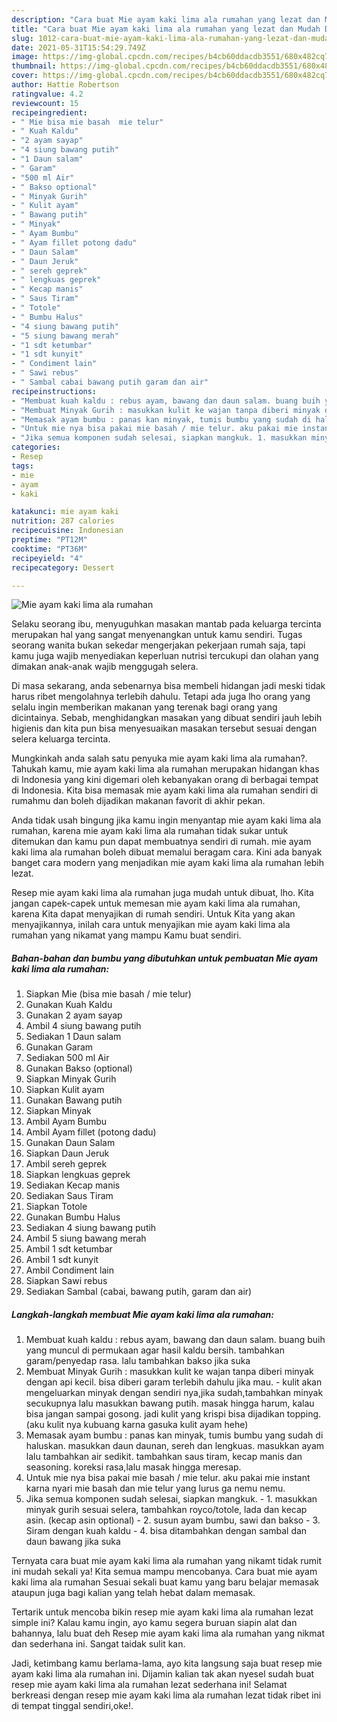 ```yaml
---
description: "Cara buat Mie ayam kaki lima ala rumahan yang lezat dan Mudah Dibuat"
title: "Cara buat Mie ayam kaki lima ala rumahan yang lezat dan Mudah Dibuat"
slug: 1012-cara-buat-mie-ayam-kaki-lima-ala-rumahan-yang-lezat-dan-mudah-dibuat
date: 2021-05-31T15:54:29.749Z
image: https://img-global.cpcdn.com/recipes/b4cb60ddacdb3551/680x482cq70/mie-ayam-kaki-lima-ala-rumahan-foto-resep-utama.jpg
thumbnail: https://img-global.cpcdn.com/recipes/b4cb60ddacdb3551/680x482cq70/mie-ayam-kaki-lima-ala-rumahan-foto-resep-utama.jpg
cover: https://img-global.cpcdn.com/recipes/b4cb60ddacdb3551/680x482cq70/mie-ayam-kaki-lima-ala-rumahan-foto-resep-utama.jpg
author: Hattie Robertson
ratingvalue: 4.2
reviewcount: 15
recipeingredient:
- " Mie bisa mie basah  mie telur"
- " Kuah Kaldu"
- "2 ayam sayap"
- "4 siung bawang putih"
- "1 Daun salam"
- " Garam"
- "500 ml Air"
- " Bakso optional"
- " Minyak Gurih"
- " Kulit ayam"
- " Bawang putih"
- " Minyak"
- " Ayam Bumbu"
- " Ayam fillet potong dadu"
- " Daun Salam"
- " Daun Jeruk"
- " sereh geprek"
- " lengkuas geprek"
- " Kecap manis"
- " Saus Tiram"
- " Totole"
- " Bumbu Halus"
- "4 siung bawang putih"
- "5 siung bawang merah"
- "1 sdt ketumbar"
- "1 sdt kunyit"
- " Condiment lain"
- " Sawi rebus"
- " Sambal cabai bawang putih garam dan air"
recipeinstructions:
- "Membuat kuah kaldu : rebus ayam, bawang dan daun salam. buang buih yang muncul di permukaan agar hasil kaldu bersih. tambahkan garam/penyedap rasa. lalu tambahkan bakso jika suka"
- "Membuat Minyak Gurih : masukkan kulit ke wajan tanpa diberi minyak dengan api kecil. bisa diberi garam terlebih dahulu jika mau. kulit akan mengeluarkan minyak dengan sendiri nya,jika sudah,tambahkan minyak secukupnya lalu masukkan bawang putih. masak hingga harum, kalau bisa jangan sampai gosong. jadi kulit yang krispi bisa dijadikan topping. (aku kulit nya kubuang karna gasuka kulit ayam hehe)"
- "Memasak ayam bumbu : panas kan minyak, tumis bumbu yang sudah di haluskan. masukkan daun daunan, sereh dan lengkuas. masukkan ayam lalu tambahkan air sedikit. tambahkan saus tiram, kecap manis dan seasoning. koreksi rasa,lalu masak hingga meresap."
- "Untuk mie nya bisa pakai mie basah / mie telur. aku pakai mie instant karna nyari mie basah dan mie telur yang lurus ga nemu nemu."
- "Jika semua komponen sudah selesai, siapkan mangkuk. 1. masukkan minyak gurih sesuai selera, tambahkan royco/totole, lada dan kecap asin. (kecap asin optional) 2. susun ayam bumbu, sawi dan bakso 3. Siram dengan kuah kaldu 4. bisa ditambahkan dengan sambal dan daun bawang jika suka"
categories:
- Resep
tags:
- mie
- ayam
- kaki

katakunci: mie ayam kaki 
nutrition: 287 calories
recipecuisine: Indonesian
preptime: "PT12M"
cooktime: "PT36M"
recipeyield: "4"
recipecategory: Dessert

---
```



![Mie ayam kaki lima ala rumahan](https://img-global.cpcdn.com/recipes/b4cb60ddacdb3551/680x482cq70/mie-ayam-kaki-lima-ala-rumahan-foto-resep-utama.jpg)

Selaku seorang ibu, menyuguhkan masakan mantab pada keluarga tercinta merupakan hal yang sangat menyenangkan untuk kamu sendiri. Tugas seorang  wanita bukan sekedar mengerjakan pekerjaan rumah saja, tapi kamu juga wajib menyediakan keperluan nutrisi tercukupi dan olahan yang dimakan anak-anak wajib menggugah selera.

Di masa  sekarang, anda sebenarnya bisa membeli hidangan jadi meski tidak harus ribet mengolahnya terlebih dahulu. Tetapi ada juga lho orang yang selalu ingin memberikan makanan yang terenak bagi orang yang dicintainya. Sebab, menghidangkan masakan yang dibuat sendiri jauh lebih higienis dan kita pun bisa menyesuaikan masakan tersebut sesuai dengan selera keluarga tercinta. 



Mungkinkah anda salah satu penyuka mie ayam kaki lima ala rumahan?. Tahukah kamu, mie ayam kaki lima ala rumahan merupakan hidangan khas di Indonesia yang kini digemari oleh kebanyakan orang di berbagai tempat di Indonesia. Kita bisa memasak mie ayam kaki lima ala rumahan sendiri di rumahmu dan boleh dijadikan makanan favorit di akhir pekan.

Anda tidak usah bingung jika kamu ingin menyantap mie ayam kaki lima ala rumahan, karena mie ayam kaki lima ala rumahan tidak sukar untuk ditemukan dan kamu pun dapat membuatnya sendiri di rumah. mie ayam kaki lima ala rumahan boleh dibuat memalui beragam cara. Kini ada banyak banget cara modern yang menjadikan mie ayam kaki lima ala rumahan lebih lezat.

Resep mie ayam kaki lima ala rumahan juga mudah untuk dibuat, lho. Kita jangan capek-capek untuk memesan mie ayam kaki lima ala rumahan, karena Kita dapat menyajikan di rumah sendiri. Untuk Kita yang akan menyajikannya, inilah cara untuk menyajikan mie ayam kaki lima ala rumahan yang nikamat yang mampu Kamu buat sendiri.

<!--inarticleads1-->

##### Bahan-bahan dan bumbu yang dibutuhkan untuk pembuatan Mie ayam kaki lima ala rumahan:

1. Siapkan  Mie (bisa mie basah / mie telur)
1. Gunakan  Kuah Kaldu
1. Gunakan 2 ayam sayap
1. Ambil 4 siung bawang putih
1. Sediakan 1 Daun salam
1. Gunakan  Garam
1. Sediakan 500 ml Air
1. Gunakan  Bakso (optional)
1. Siapkan  Minyak Gurih
1. Siapkan  Kulit ayam
1. Gunakan  Bawang putih
1. Siapkan  Minyak
1. Ambil  Ayam Bumbu
1. Ambil  Ayam fillet (potong dadu)
1. Gunakan  Daun Salam
1. Siapkan  Daun Jeruk
1. Ambil  sereh geprek
1. Siapkan  lengkuas geprek
1. Sediakan  Kecap manis
1. Sediakan  Saus Tiram
1. Siapkan  Totole
1. Gunakan  Bumbu Halus
1. Sediakan 4 siung bawang putih
1. Ambil 5 siung bawang merah
1. Ambil 1 sdt ketumbar
1. Ambil 1 sdt kunyit
1. Ambil  Condiment lain
1. Siapkan  Sawi rebus
1. Sediakan  Sambal (cabai, bawang putih, garam dan air)




<!--inarticleads2-->

##### Langkah-langkah membuat Mie ayam kaki lima ala rumahan:

1. Membuat kuah kaldu : rebus ayam, bawang dan daun salam. buang buih yang muncul di permukaan agar hasil kaldu bersih. tambahkan garam/penyedap rasa. lalu tambahkan bakso jika suka
1. Membuat Minyak Gurih : masukkan kulit ke wajan tanpa diberi minyak dengan api kecil. bisa diberi garam terlebih dahulu jika mau. - kulit akan mengeluarkan minyak dengan sendiri nya,jika sudah,tambahkan minyak secukupnya lalu masukkan bawang putih. masak hingga harum, kalau bisa jangan sampai gosong. jadi kulit yang krispi bisa dijadikan topping. (aku kulit nya kubuang karna gasuka kulit ayam hehe)
1. Memasak ayam bumbu : panas kan minyak, tumis bumbu yang sudah di haluskan. masukkan daun daunan, sereh dan lengkuas. masukkan ayam lalu tambahkan air sedikit. tambahkan saus tiram, kecap manis dan seasoning. koreksi rasa,lalu masak hingga meresap.
1. Untuk mie nya bisa pakai mie basah / mie telur. aku pakai mie instant karna nyari mie basah dan mie telur yang lurus ga nemu nemu.
1. Jika semua komponen sudah selesai, siapkan mangkuk. - 1. masukkan minyak gurih sesuai selera, tambahkan royco/totole, lada dan kecap asin. (kecap asin optional) - 2. susun ayam bumbu, sawi dan bakso - 3. Siram dengan kuah kaldu - 4. bisa ditambahkan dengan sambal dan daun bawang jika suka




Ternyata cara buat mie ayam kaki lima ala rumahan yang nikamt tidak rumit ini mudah sekali ya! Kita semua mampu mencobanya. Cara buat mie ayam kaki lima ala rumahan Sesuai sekali buat kamu yang baru belajar memasak ataupun juga bagi kalian yang telah hebat dalam memasak.

Tertarik untuk mencoba bikin resep mie ayam kaki lima ala rumahan lezat simple ini? Kalau kamu ingin, ayo kamu segera buruan siapin alat dan bahannya, lalu buat deh Resep mie ayam kaki lima ala rumahan yang nikmat dan sederhana ini. Sangat taidak sulit kan. 

Jadi, ketimbang kamu berlama-lama, ayo kita langsung saja buat resep mie ayam kaki lima ala rumahan ini. Dijamin kalian tak akan nyesel sudah buat resep mie ayam kaki lima ala rumahan lezat sederhana ini! Selamat berkreasi dengan resep mie ayam kaki lima ala rumahan lezat tidak ribet ini di tempat tinggal sendiri,oke!.

